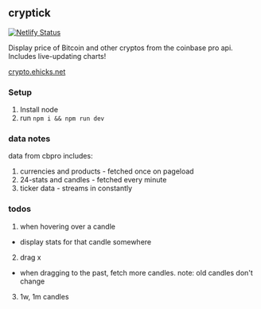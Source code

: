 ## cryptick

[![Netlify Status](https://api.netlify.com/api/v1/badges/a5cdb7e5-9abd-42a7-946c-b17cfa51284e/deploy-status)](https://app.netlify.com/sites/admiring-jang-089013/deploys)

Display price of Bitcoin and other cryptos from the coinbase pro api. Includes live-updating charts!

[crypto.ehicks.net](https://crypto.ehicks.net)

### Setup

1. Install node
2. run `npm i && npm run dev`

### data notes

data from cbpro includes:

1. currencies and products - fetched once on pageload
2. 24-stats and candles - fetched every minute
3. ticker data - streams in constantly

### todos

1. when hovering over a candle
  - display stats for that candle somewhere
2. drag x
  - when dragging to the past, fetch more candles. note: old candles don't change
3. 1w, 1m candles